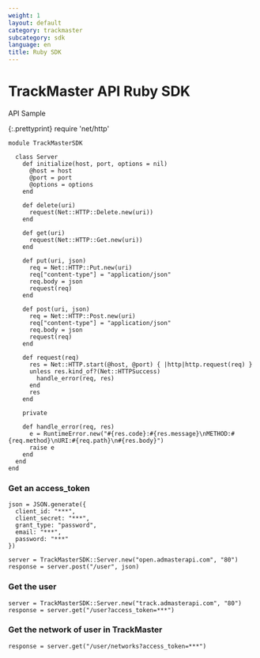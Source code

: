 ```yaml
---
weight: 1
layout: default
category: trackmaster
subcategory: sdk
language: en
title: Ruby SDK
---
```


# TrackMaster API Ruby SDK

API Sample

{:.prettyprint}
    require 'net/http'

    module TrackMasterSDK

      class Server
        def initialize(host, port, options = nil)
          @host = host
          @port = port
          @options = options
        end

        def delete(uri)
          request(Net::HTTP::Delete.new(uri))
        end

        def get(uri)
          request(Net::HTTP::Get.new(uri))
        end

        def put(uri, json)
          req = Net::HTTP::Put.new(uri)
          req["content-type"] = "application/json"
          req.body = json
          request(req)
        end

        def post(uri, json)
          req = Net::HTTP::Post.new(uri)
          req["content-type"] = "application/json"
          req.body = json
          request(req)
        end

        def request(req)
          res = Net::HTTP.start(@host, @port) { |http|http.request(req) }
          unless res.kind_of?(Net::HTTPSuccess)
            handle_error(req, res)
          end
          res
        end

        private

        def handle_error(req, res)
          e = RuntimeError.new("#{res.code}:#{res.message}\nMETHOD:#{req.method}\nURI:#{req.path}\n#{res.body}")
          raise e
        end
      end
    end

### Get an access_token

    json = JSON.generate({
      client_id: "***",
      client_secret: "***",
      grant_type: "password",
      email: "***",
      password: "***"
    })

    server = TrackMasterSDK::Server.new("open.admasterapi.com", "80")
    response = server.post("/user", json)

### Get the user

    server = TrackMasterSDK::Server.new("track.admasterapi.com", "80")
    response = server.get("/user?access_token=***")

### Get the network of user in TrackMaster

    response = server.get("/user/networks?access_token=***")


